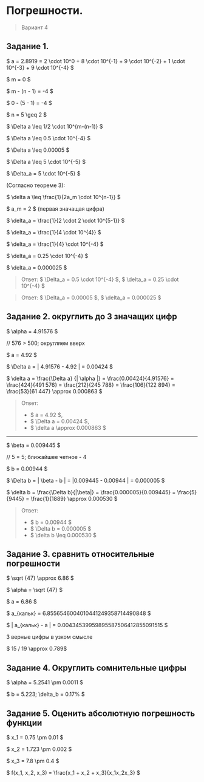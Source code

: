 Погрешности.
===

> Вариант 4

Задание 1.
---

$
a =
2.8919 =
2 \cdot 10^0 +
8 \cdot 10^{-1} +
9 \cdot 10^{-2} +
1 \cdot 10^{-3} +
9 \cdot 10^{-4}
$

$ m = 0 $

$ m - (n - 1) = -4 $

$ 0 - (5 - 1) = -4 $

$ n = 5 \geq 2 $

$ \Delta a \leq 1/2 \cdot 10^{m-(n-1)} $

$ \Delta a \leq 0.5 \cdot 10^{-4} $

$ \Delta a \leq 0.00005 $

$ \Delta a \leq 5 \cdot 10^{-5} $

$ \Delta_a = 5 \cdot 10^{-5} $

(Согласно теореме 3):

$ \delta a \leq \frac{1}{2a_m \cdot 10^{n-1}} $

$ a_m = 2 $ (первая значащая цифра)

$ \delta_a = \frac{1}{2 \cdot 2 \cdot 10^{5-1}} $

$ \delta_a = \frac{1}{4 \cdot 10^{4}} $

$ \delta_a = \frac{1}{4} \cdot 10^{-4} $

$ \delta_a = 0.25 \cdot 10^{-4} $

$ \delta_a = 0.000025 $

> Ответ: $ \Delta_a = 0.5 \cdot 10^{-4} $, $ \delta_a = 0.25 \cdot 10^{-4} $

> Ответ: $ \Delta_a = 0.00005 $, $ \delta_a = 0.000025 $

Задание 2. округлить до 3 значащих цифр
---

$ \alpha = 4.91576 $

// 576 > 500; округляем вверх

$ a = 4.92 $

$ \Delta a = | 4.91576 - 4.92 | = 0.00424 $

$
\delta a =
\frac{\Delta a} {| \alpha |} =
\frac{0.00424}{4.91576} = 
\frac{424}{491 576} = 
\frac{212}{245 788} = 
\frac{106}{122 894} = 
\frac{53}{61 447} \approx
0.000863
$

> Ответ:
> - $ a = 4.92 $,
> - $ \Delta a = 0.00424 $,
> - $ \delta a \approx 0.000863 $

---

$ \beta = 0.009445 $

// 5 = 5; ближайшее четное - 4

$ b = 0.00944 $

$ \Delta b = | \beta - b | = |0.009445 - 0.00944 | = 0.000005 $

$
\delta b =
\frac{\Delta b}{|\beta|} =
\frac{0.000005}{0.009445} =
\frac{5}{9445} =
\frac{1}{1889} \approx
0.000530
$

> Ответ:
> - $ b = 0.00944 $
> - $ \Delta b = 0.000005 $
> - $ \delta b \leq 0.000530 $

Задание 3. сравнить относительные погрешности
---

$ \sqrt {47} \approx 6.86 $

$ \alpha = \sqrt {47} $

$ a = 6.86 $

$ a_{кальк} = 6.8556546004010441249358714490848 $

$ | a_{кальк} - a | = 0.00434539959895587506412855091515 $

3 верные цифры в узком смысле

$ 15 / 19 \approx 0.789$

Задание 4. Округлить сомнительные цифры
---

$ \alpha = 5.2541 \pm 0.0011 $

$ b = 5.223; \delta_b = 0.17\% $

Задание 5. Оценить абсолютную погрешность функции
---

$ x_1 = 0.75 \pm 0.01 $

$ x_2 = 1.723 \pm 0.002 $

$ x_3 = 7.8 \pm 0.4 $

$ f(x_1, x_2, x_3) = \frac{x_1 + x_2 + x_3}{x_1x_2x_3} $